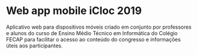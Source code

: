 # Web app mobile iCloc 2019

Aplicativo web para dispositivos móveis criado em conjunto por professores e alunos do curso de Ensino Médio Técnico em Informática do Colégio FECAP para facilitar o acesso ao conteúdo do congresso e informações úteis aos participantes.
